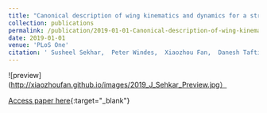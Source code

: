 ```yaml
---
title: "Canonical description of wing kinematics and dynamics for a straight flying insectivorous bat (Hipposideros pratti)"
collection: publications
permalink: /publication/2019-01-01-Canonical-description-of-wing-kinematics-and-dynamics-for-a-straight-flying-insectivorous-bat-Hipposideros-pratti
date: 2019-01-01
venue: 'PLoS One'
citation: ' Susheel Sekhar,  Peter Windes,  Xiaozhou Fan,  Danesh Tafti, &quot;Canonical description of wing kinematics and dynamics for a straight flying insectivorous bat (Hipposideros pratti).&quot; PLoS One, 2019.'
---
```

![preview](http://xiaozhoufan.github.io/images/2019_J_Sehkar_Preview.jpg）

[Access paper here](http://xiaozhoufan.github.io/files/2019_J_Sehkar_Canonical_description_of_wing_kinematics_and_dynamics_for_a_straight_flying_insectivorous_bat_Hipposideros_Pratti.pdf){:target="_blank"}

